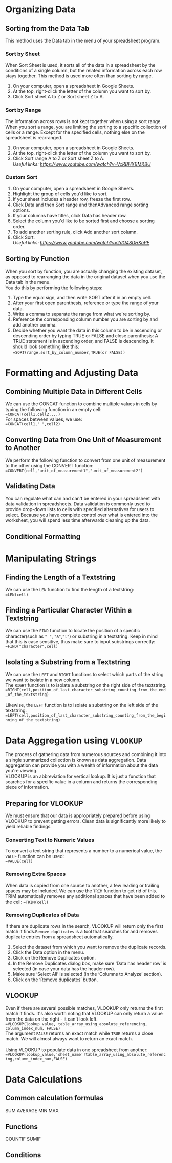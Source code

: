 # Organizing Data
## Sorting from the Data Tab
This method uses the Data tab in the menu of your spreadsheet program.
### Sort by Sheet
When Sort Sheet is used, it sorts all of the data in a spreadsheet by the conditions of a single column, but the related information across each row stays together. This method is used more often than sorting by range.
1. On your computer, open a spreadsheet in Google Sheets.
2. At the top, right-click the letter of the column you want to sort by. 
3. Click Sort sheet A to Z or Sort sheet Z to A.

### Sort by Range
The information across rows is not kept together when using a sort range. When you sort a range, you are limiting the sorting to a specific collection of cells or a range. Except for the specified cells, nothing else on the spreadsheet is rearranged.
1. On your computer, open a spreadsheet in Google Sheets.
2. At the top, right-click the letter of the column you want to sort by. 
3. Click Sort range A to Z or Sort sheet Z to A.<br>
*Useful links:
https://www.youtube.com/watch?v=VcRBHXBMKBU*

### Custom Sort
1. On your computer, open a spreadsheet in Google Sheets.
2. Highlight the group of cells you'd like to sort.
3. If your sheet includes a header row, freeze the first row.
4. Click Data and then Sort range and thenAdvanced range sorting options.
5. If your columns have titles, click Data has header row.
6. Select the column you'd like to be sorted first and choose a sorting order. 
7. To add another sorting rule, click Add another sort column.
8. Click Sort.<br>
*Useful links:
https://www.youtube.com/watch?v=2dO4SDHKoPE*

## Sorting by Function
When you sort by function, you are actually changing the existing dataset, as opposed to rearranging the data in the original dataset when you use the Data tab in the menu.<br>
You do this by performing the following steps:
1. Type the equal sign, and then write SORT after it in an empty cell.
2. After your first open parenthesis, reference or type the range of your data.
3. Write a comma to separate the range from what we're sorting by.
4. Reference the corresponding column number you are sorting by and add another comma.
5. Decide whether you want the data in this column to be in ascending or descending order by typing TRUE or FALSE and close parenthesis: A TRUE statement is in ascending order, and FALSE is descending.
It should look something like this:<br>
`=SORT(range,sort_by_column_number,TRUE(or FALSE))`

# Formatting and Adjusting Data
## Combining Multiple Data in Different Cells
We can use the CONCAT function to combine multiple values in cells by typing the following function in an empty cell:<br>
`=CONCAT(cell1,cell2,...)`<br>
For spaces between values, we use:<br>
`=CONCAT(cell1," ",cell2)`

## Converting Data from One Unit of Measurement to Another
We perform the following function to convert from one unit of measurement to the other using the CONVERT function:<br>
`=CONVERT(cell,"unit_of_measurement1","unit_of_measurement2")`

## Validating Data
You can regulate what can and can't be entered in your spreadsheet with data validation in spreadsheets. Data validation is commonly used to provide drop-down lists to cells with specified alternatives for users to select. Because you have complete control over what is entered into the worksheet, you will spend less time afterwards cleaning up the data.<br>

## Conditional Formatting

# Manipulating Strings
## Finding the Length of a Textstring
We can use the `LEN` function to find the length of a textstring:<br>
`=LEN(cell)`<br>

## Finding a Particular Character Within a Textstring
We can use the `FIND` function to locate the position of a specific character(such as `" "`, `"&"`,`"t"`) or substring in a textstring. Keep in mind that this is case sensitive, thus make sure to input substrings correctly:<br>
`=FIND("character",cell)`

## Isolating a Substring from a Textstring
We can use the `LEFT` and `RIGHT` functions to select which parts of the string we want to isolate in a new column.<br>
The `RIGHT` function is to isolate a substring on the right side of the textstring.<br>
`=RIGHT(cell,position_of_last_character_substring_counting_from_the_end_of_the_textstring)`<br><br>
Likewise, the `LEFT` function is to isolate a substring on the left side of the textstring.<br>
`=LEFT(cell,position_of_last_character_substring_counting_from_the_beginning_of_the_textstring)`

# Data Aggregation using `VLOOKUP`
The process of gathering data from numerous sources and combining it into a single summarized collection is known as data aggregation. Data aggregation can provide you with a wealth of information about the data you're viewing.<br>
VLOOKUP is an abbreviation for vertical lookup. It is just a function that searches for a specific value in a column and returns the corresponding piece of information.

## Preparing for VLOOKUP
We must ensure that our data is appropriately prepared before using VLOOKUP to prevent getting errors. Clean data is significantly more likely to yield reliable findings.

### Converting Text to Numeric Values
To convert a text string that represents a number to a numerical value, the `VALUE` function can be used:<br>
`=VALUE(cell)`

### Removing Extra Spaces
When data is copied from one source to another, a few leading or trailing spaces may be included. We can use the `TRIM` function to get rid of this. TRIM automatically removes any additional spaces that have been added to the cell:
`=TRIM(cell)`

### Removing Duplicates of Data
If there are duplicate rows in the search, VLOOKUP will return only the first match it finds.`Remove duplicates` is a tool that searches for and removes duplicate entries from a spreadsheet automatically.<br>
1. Select the dataset from which you want to remove the duplicate records.
2. Click the Data option in the menu.
3. Click on the Remove Duplicates option.
4. In the Remove Duplicates dialog box, make sure ‘Data has header row’ is selected (in case your data has the header row).
5. Make sure ‘Select All’ is selected (in the ‘Columns to Analyze’ section).
6. Click on the ‘Remove duplicates’ button.

## VLOOKUP
Even if there are several possible matches, VLOOKUP only returns the first match it finds. It's also worth noting that VLOOKUP can only return a value from the data on the right - it can't look left.<br>
`=VLOOKUP(lookup_value, table_array_using_absolute_referencing, column_index_num, FALSE)`<br>
The argument `FALSE` returns an exact match while `TRUE` returns a close match. We will almost always want to return an exact match.<br><br>
Using VLOOKUP to populate data in one spreadsheet from another:<br>
`=VLOOKUP(lookup_value,'sheet_name'!table_array_using_absolute_referencing,column_index_num,FALSE)`

# Data Calculations
## Common calculation formulas
SUM
AVERAGE
MIN
MAX
## Functions
COUNTIF
SUMIF
## Conditions
